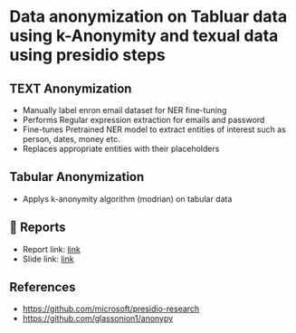 # Data anonymization on Tabluar data using k-Anonymity and texual data using presidio steps
## TEXT Anonymization
- Manually label enron email dataset for NER fine-tuning
- Performs Regular expression extraction for emails and password
- Fine-tunes Pretrained NER model to extract entities of interest such as person, dates, money etc.
- Replaces appropriate entities with their placeholders

## Tabular Anonymization
- Applys k-anonymity algorithm (modrian) on tabular data



## 📖 Reports
- Report link: [link]()
- Slide link: [link]()

## References
- https://github.com/microsoft/presidio-research
- https://github.com/glassonion1/anonypy
